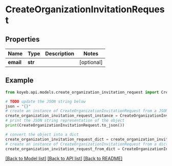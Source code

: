 # CreateOrganizationInvitationRequest


## Properties

Name | Type | Description | Notes
------------ | ------------- | ------------- | -------------
**email** | **str** |  | [optional] 

## Example

```python
from koyeb.api.models.create_organization_invitation_request import CreateOrganizationInvitationRequest

# TODO update the JSON string below
json = "{}"
# create an instance of CreateOrganizationInvitationRequest from a JSON string
create_organization_invitation_request_instance = CreateOrganizationInvitationRequest.from_json(json)
# print the JSON string representation of the object
print(CreateOrganizationInvitationRequest.to_json())

# convert the object into a dict
create_organization_invitation_request_dict = create_organization_invitation_request_instance.to_dict()
# create an instance of CreateOrganizationInvitationRequest from a dict
create_organization_invitation_request_from_dict = CreateOrganizationInvitationRequest.from_dict(create_organization_invitation_request_dict)
```
[[Back to Model list]](../README.md#documentation-for-models) [[Back to API list]](../README.md#documentation-for-api-endpoints) [[Back to README]](../README.md)


